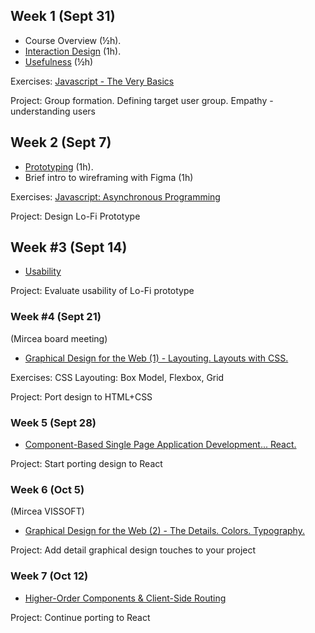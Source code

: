 ## Week 1 (Sept 31)

- Course Overview (½h). 
- [Interaction Design](Lectures/1.%20Interaction%20Design.md) (1h). 
- [Usefulness](Lectures/2.%20Usefulness.md) (½h)

Exercises: [Javascript - The Very Basics](Lectures/x.%20Javascript%20-%20A%20Brief%20Journey.md)

Project: Group formation. Defining target user group. Empathy - understanding users

## Week 2 (Sept 7)
- [Prototyping](Lectures/3.%20Prototyping.md) (1h).  
- Brief intro to wireframing with Figma (1h)

Exercises: [Javascript: Asynchronous Programming](Lectures/x.%20Javascript%20-%20A%20Brief%20Journey.md)

Project: Design Lo-Fi Prototype

## Week #3 (Sept 14)
- [Usability](Lectures/4.%20Usability.md)

Project: Evaluate usability of Lo-Fi prototype 

### Week #4 (Sept 21)
(Mircea board meeting)

- [Graphical Design for the Web (1) - Layouting. Layouts with CSS.](Lectures/5.%20Graphical%20Design%20for%20the%20Web%20(1)%20-%20Layouting.%20Layouts%20with%20CSS..md)

Exercises: CSS Layouting: Box Model, Flexbox, Grid

Project: Port design to HTML+CSS

### Week 5 (Sept 28)
- [Component-Based Single Page Application Development... React.](Lectures/7.%20Component-Based%20Single%20Page%20Application%20Development...%20React..md)

Project: Start porting design to React

### Week 6 (Oct 5)
(Mircea VISSOFT)

- [Graphical Design for the Web (2) - The Details. Colors. Typography.](Lectures/6.%20Graphical%20Design%20for%20the%20Web%20(2)%20-%20The%20Details.%20Colors.%20Typography..md)

Project: Add detail graphical design touches to your project


### Week 7 (Oct 12)
- [Higher-Order Components & Client-Side Routing](Lectures/8.%20Higher-Order%20Components%20&%20Client-Side%20Routing.md)

Project: Continue porting to React